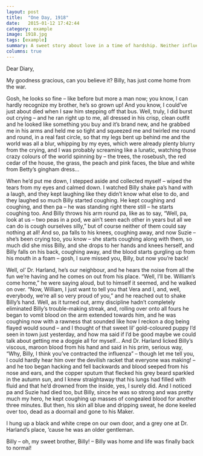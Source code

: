 ```yaml
---
layout: post
title:  "One Day, 1918"
date:   2015-01-12 17:42:44
category: example
image: 1918.jpg
tags: [example]
summary: A sweet story about love in a time of hardship. Neither influenza nor the Great War can vanquish the love a sister has for her brother!
columns: true
---
```

Dear Diary,

My goodness gracious, can you believe it?  Billy, has just come home from the war.

Gosh, he looks so fine – like before but more a man now; you know, I can hardly recognize my brother, he’s so grown up!  And you know, I could’ve just about died when I saw him stepping off that bus.  Well, truly, I did burst out crying – and he ran right up to me, all dressed in his crisp, clean outfit and he looked like something you buy and it’s brand new, and he grabbed me in his arms and held me so tight and squeezed me and twirled me round and round, in a real fast circle, so that my legs bent up behind me and the world was all a blur, whipping by my eyes, which were already plenty blurry from the crying, and I was probably screaming like a lunatic, watching those crazy colours of the world spinning by – the trees, the rosebush, the red cedar of the house, the grass, the peach and pink faces, the blue and white from Betty’s gingham dress…

When he’d put me down, I  stepped aside and collected myself – wiped the tears from my eyes and calmed down.  I watched Billy shake pa’s hand with a laugh, and they kept laughing like they didn’t know what else to do, and they laughed so much Billy started coughing.  He kept coughing and coughing, and then pa – he was standing right there still – he starts coughing too.  And Billy throws his arm round pa, like as to say, “Well, pa, look at us – two peas in a pod, we ain’t seen each other in years but all we can do is cough ourselves silly,” but of course neither of them could say nothing at all!  And so, pa falls to his knees, coughing away, and now Suzie – she’s been crying too, you know – she starts coughing along with them, so much did she miss Billy, and she drops to her hands and knees herself, and Billy falls on his back, coughing away, and the blood starts gurgling up from his mouth in a foam – gosh, I sure missed you, Billy, but now you’re back!

Well, ol’ Dr. Harland, he’s our neighbour, and he hears the noise from all the fun we’re having and he comes on out from his place.  “Well, I’ll be. William’s come home,” he were saying aloud, but to himself it seemed, and he walked on over.  “Now, William, I just want to tell you that Vera and I, and, well, everybody, we’re all so very proud of you,” and he reached out to shake Billy’s hand.  Well, as it turned out, army discipline hadn’t completely eliminated Billy’s trouble-making streak, and, rolling over onto all fours he began to vomit blood on the arm extended towards him, and he was coughing now with a rawness that sounded like how I reckon a dog being flayed would sound – and I thought of that sweet lil’ gold-coloured puppy I’d seen in town just yesterday, and how ma said if I’d be good maybe we could talk about getting me a doggie all for myself…  And Dr. Harland licked Billy’s viscous, maroon blood from his hand and said in his prim, serious way, “Why, Billy, I think you’ve contracted the influenza” – though let me tell you, I could hardly hear him over the devilish racket that everyone was making! – and he too began hacking and fell backwards and blood seeped from his nose and ears, and the copper sputum that flecked his grey beard sparkled in the autumn sun, and I knew straightaway that his lungs had filled with fluid and that he’d drowned from the inside, yes, I surely did.  And I noticed pa and Suzie had died too, but Billy, since he was so strong and was pretty much my hero, he kept coughing up masses of congealed blood for another three minutes.  But then, his skin all blue and dripping sweat, he done keeled over too, dead as a doornail and gone to his Maker.

I hung up a black and white crepe on our own door, and a grey one at Dr. Harland’s place, ’cause he was an older gentleman.

Billy – oh, my sweet brother, Billy! – Billy was home and life was finally back to normal!
